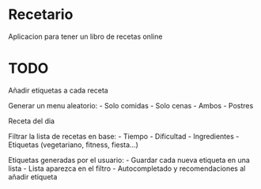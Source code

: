 # Recetario
Aplicacion para tener un libro de recetas online

# TODO
Añadir etiquetas a cada receta

Generar un menu aleatorio:
    - Solo comidas
    - Solo cenas
    - Ambos
    - Postres

Receta del dia

Filtrar la lista de recetas en base:
    - Tiempo
    - Dificultad
    - Ingredientes
    - Etiquetas (vegetariano, fitness, fiesta...)

Etiquetas generadas por el usuario:
    - Guardar cada nueva etiqueta en una lista 
    - Lista aparezca en el filtro
    - Autocompletado y recomendaciones al añadir etiqueta
